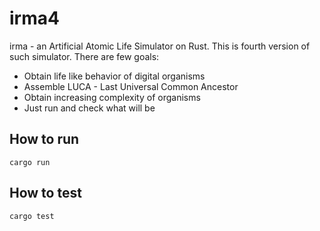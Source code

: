 # irma4

irma - an Artificial Atomic Life Simulator on Rust. This is fourth version of such simulator. There are few goals:

- Obtain life like behavior of digital organisms
- Assemble LUCA - Last Universal Common Ancestor
- Obtain increasing complexity of organisms
- Just run and check what will be

## How to run

```
cargo run
```

## How to test

```
cargo test
```
